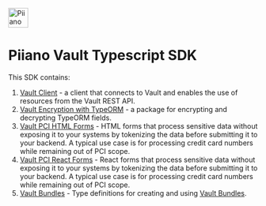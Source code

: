 <p>
  <a href="https://piiano.com/pii-data-privacy-vault/">
    <picture>
      <source media="(prefers-color-scheme: dark)" srcset="https://docs.piiano.com/img/logo-developers-dark.svg">
      <source media="(prefers-color-scheme: light)" srcset="https://docs.piiano.com/img/logo-developers.svg">
      <img alt="Piiano Vault" src="https://docs.piiano.com/img/logo-developers.svg" height="40" />
    </picture>
  </a>
</p>

# Piiano Vault Typescript SDK

This SDK contains:

1. [Vault Client](./vault-client) - a client that connects to Vault and enables the use of resources from the Vault REST API.
1. [Vault Encryption with TypeORM](./typeorm-encryption) - a package for encrypting and decrypting TypeORM fields.
1. [Vault PCI HTML Forms](./forms) - HTML forms that process sensitive data without exposing it to your systems by tokenizing the data before submitting it to your backend. A typical use case is for processing credit card numbers while remaining out of PCI scope.
1. [Vault PCI React Forms](./react-forms) - React forms that process sensitive data without exposing it to your systems by tokenizing the data before submitting it to your backend. A typical use case is for processing credit card numbers while remaining out of PCI scope.
1. [Vault Bundles](./vault-bundles) - Type definitions for creating and using [Vault Bundles](https://docs.piiano.com/guides/reference/bundles).

